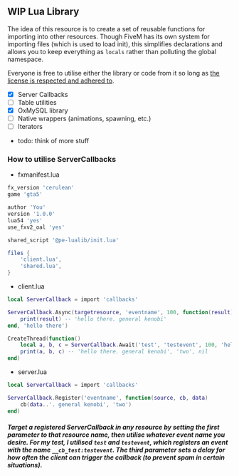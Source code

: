 ## WIP Lua Library
The idea of this resource is to create a set of reusable functions for importing into other resources. Though FiveM has its own system for importing files (which is used to load init), this simplifies declarations and allows you to keep everything as `locals` rather than polluting the global namespace.  

Everyone is free to utilise either the library or code from it so long as [the license is respected and adhered to](https://tldrlegal.com/license/gnu-general-public-license-v3-(gpl-3)).

- [x] Server Callbacks
- [ ] Table utilities
- [x] OxMySQL library
- [ ] Native wrappers (animations, spawning, etc.)
- [ ] Iterators
- todo: think of more stuff

### How to utilise ServerCallbacks

- fxmanifest.lua
```lua
fx_version 'cerulean'
game 'gta5'

author 'You'
version '1.0.0'
lua54 'yes'
use_fxv2_oal 'yes'

shared_script '@pe-lualib/init.lua'

files {
    'client.lua',
    'shared.lua',
}
```

- client.lua
```lua
local ServerCallback = import 'callbacks'

ServerCallback.Async(targetresource, 'eventname', 100, function(result)
    print(result) -- 'hello there. general kenobi'
end, 'hello there')

CreateThread(function()
    local a, b, c = ServerCallback.Await('test', 'testevent', 100, 'hello there')
    print(a, b, c) -- 'hello there. general kenobi', 'two', nil
end)
```

- server.lua
```lua
local ServerCallback = import 'callbacks'

ServerCallback.Register('eventname', function(source, cb, data)
    cb(data..'. general kenobi', 'two')
end)
```

##### Target a registered ServerCallback in any resource by setting the first parameter to that resource name, then utilise whatever event name you desire. For my test, I utilised `test` and `testevent`, which registers an event with the name `__cb_test:testevent`. The third parameter sets a delay for how often the client can trigger the callback (to prevent spam in certain situations).  
